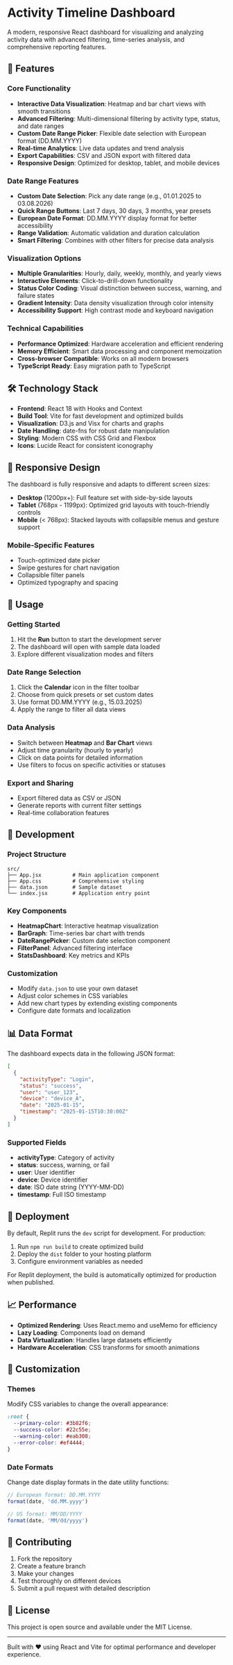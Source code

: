 # Activity Timeline Dashboard

A modern, responsive React dashboard for visualizing and analyzing activity data with advanced filtering, time-series analysis, and comprehensive reporting features.

## 🚀 Features

### Core Functionality
- **Interactive Data Visualization**: Heatmap and bar chart views with smooth transitions
- **Advanced Filtering**: Multi-dimensional filtering by activity type, status, and date ranges
- **Custom Date Range Picker**: Flexible date selection with European format (DD.MM.YYYY)
- **Real-time Analytics**: Live data updates and trend analysis
- **Export Capabilities**: CSV and JSON export with filtered data
- **Responsive Design**: Optimized for desktop, tablet, and mobile devices

### Date Range Features
- **Custom Date Selection**: Pick any date range (e.g., 01.01.2025 to 03.08.2026)
- **Quick Range Buttons**: Last 7 days, 30 days, 3 months, year presets
- **European Date Format**: DD.MM.YYYY display format for better accessibility
- **Range Validation**: Automatic validation and duration calculation
- **Smart Filtering**: Combines with other filters for precise data analysis

### Visualization Options
- **Multiple Granularities**: Hourly, daily, weekly, monthly, and yearly views
- **Interactive Elements**: Click-to-drill-down functionality
- **Status Color Coding**: Visual distinction between success, warning, and failure states
- **Gradient Intensity**: Data density visualization through color intensity
- **Accessibility Support**: High contrast mode and keyboard navigation

### Technical Capabilities
- **Performance Optimized**: Hardware acceleration and efficient rendering
- **Memory Efficient**: Smart data processing and component memoization
- **Cross-browser Compatible**: Works on all modern browsers
- **TypeScript Ready**: Easy migration path to TypeScript

## 🛠 Technology Stack

- **Frontend**: React 18 with Hooks and Context
- **Build Tool**: Vite for fast development and optimized builds
- **Visualization**: D3.js and Visx for charts and graphs
- **Date Handling**: date-fns for robust date manipulation
- **Styling**: Modern CSS with CSS Grid and Flexbox
- **Icons**: Lucide React for consistent iconography

## 📱 Responsive Design

The dashboard is fully responsive and adapts to different screen sizes:

- **Desktop** (1200px+): Full feature set with side-by-side layouts
- **Tablet** (768px - 1199px): Optimized grid layouts with touch-friendly controls
- **Mobile** (< 768px): Stacked layouts with collapsible menus and gesture support

### Mobile-Specific Features
- Touch-optimized date picker
- Swipe gestures for chart navigation
- Collapsible filter panels
- Optimized typography and spacing

## 🎯 Usage

### Getting Started
1. Hit the **Run** button to start the development server
2. The dashboard will open with sample data loaded
3. Explore different visualization modes and filters

### Date Range Selection
1. Click the **Calendar** icon in the filter toolbar
2. Choose from quick presets or set custom dates
3. Use format DD.MM.YYYY (e.g., 15.03.2025)
4. Apply the range to filter all data views

### Data Analysis
- Switch between **Heatmap** and **Bar Chart** views
- Adjust time granularity (hourly to yearly)
- Click on data points for detailed information
- Use filters to focus on specific activities or statuses

### Export and Sharing
- Export filtered data as CSV or JSON
- Generate reports with current filter settings
- Real-time collaboration features

## 🔧 Development

### Project Structure
```
src/
├── App.jsx          # Main application component
├── App.css          # Comprehensive styling
├── data.json        # Sample dataset
└── index.jsx        # Application entry point
```

### Key Components
- **HeatmapChart**: Interactive heatmap visualization
- **BarGraph**: Time-series bar chart with trends
- **DateRangePicker**: Custom date selection component
- **FilterPanel**: Advanced filtering interface
- **StatsDashboard**: Key metrics and KPIs

### Customization
- Modify `data.json` to use your own dataset
- Adjust color schemes in CSS variables
- Add new chart types by extending existing components
- Configure date formats and localization

## 📊 Data Format

The dashboard expects data in the following JSON format:
```json
[
  {
    "activityType": "Login",
    "status": "success",
    "user": "user_123",
    "device": "device_A",
    "date": "2025-01-15",
    "timestamp": "2025-01-15T10:30:00Z"
  }
]
```

### Supported Fields
- **activityType**: Category of activity
- **status**: success, warning, or fail
- **user**: User identifier
- **device**: Device identifier
- **date**: ISO date string (YYYY-MM-DD)
- **timestamp**: Full ISO timestamp

## 🚀 Deployment

By default, Replit runs the `dev` script for development. For production:

1. Run `npm run build` to create optimized build
2. Deploy the `dist` folder to your hosting platform
3. Configure environment variables as needed

For Replit deployment, the build is automatically optimized for production when published.

## 📈 Performance

- **Optimized Rendering**: Uses React.memo and useMemo for efficiency
- **Lazy Loading**: Components load on demand
- **Data Virtualization**: Handles large datasets efficiently
- **Hardware Acceleration**: CSS transforms for smooth animations

## 🎨 Customization

### Themes
Modify CSS variables to change the overall appearance:
```css
:root {
  --primary-color: #3b82f6;
  --success-color: #22c55e;
  --warning-color: #eab308;
  --error-color: #ef4444;
}
```

### Date Formats
Change date display formats in the date utility functions:
```javascript
// European format: DD.MM.YYYY
format(date, 'dd.MM.yyyy')

// US format: MM/DD/YYYY
format(date, 'MM/dd/yyyy')
```

## 🤝 Contributing

1. Fork the repository
2. Create a feature branch
3. Make your changes
4. Test thoroughly on different devices
5. Submit a pull request with detailed description

## 📝 License

This project is open source and available under the MIT License.

---

Built with ❤️ using React and Vite for optimal performance and developer experience.